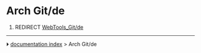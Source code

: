 # Arch Git/de
1.  REDIRECT [WebTools_Git/de](WebTools_Git/de.md)



---
⏵ [documentation index](../README.md) > Arch Git/de
